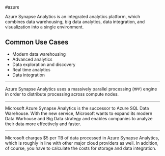 #azure 

Azure Synapse Analytics is an integrated analytics platform, which combines data warehousing, big data analytics, data integration, and visualization into a single environment.

## Common Use Cases
- Modern data warehousing
- Advanced analytics
- Data exploration and discovery
- Real time analytics
- Data integration

---

Azure Synapse Analytics uses a massively parallel processing (`MPP`) engine in order to distribute processing across compute nodes.

---

Microsoft Azure Synapse Analytics is the successor to Azure SQL Data Warehouse. With the new service, Microsoft wants to expand its modern Data Warhouse and Big Data strategy and enables companies to analyze their data more effectively and faster.

---

Microsoft charges $5 per TB of data processed in Azure Synapse Analytics, which is roughly in line with other major cloud providers as well. In addition, of course, you have to calculate the costs for storage and data integration.